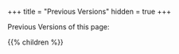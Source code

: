 +++
title = "Previous Versions"
hidden = true
+++

Previous Versions of this page:

{{% children %}}